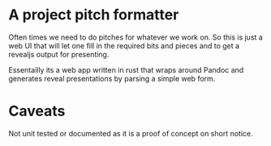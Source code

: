 # A project pitch formatter

Often times we need to do pitches for whatever we work on.
So this is just a web UI that will let one fill in the required bits and pieces
and to get a revealjs output for presenting.

Essentailly its a web app written in rust that wraps around Pandoc and generates reveal presentations 
by parsing a simple web form.

# Caveats
Not unit tested or documented as it is a proof of concept on short notice. 
